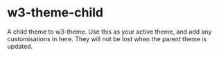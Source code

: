 # w3-theme-child
A child theme to w3-theme.  Use this as your active theme, and add any customisations in here.  They will not be lost when the parent theme is updated.
